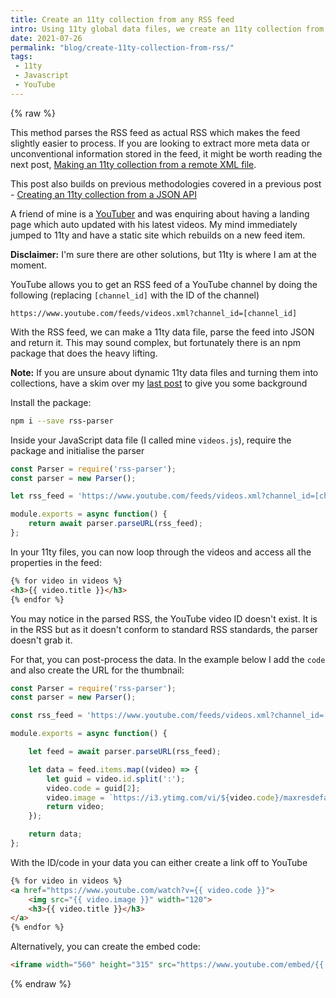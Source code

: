 ```yaml
---
title: Create an 11ty collection from any RSS feed
intro: Using 11ty global data files, we create an 11ty collection from an RSS feed. As an example, we show the latest YouTube videos on our website
date: 2021-07-26
permalink: "blog/create-11ty-collection-from-rss/"
tags:
 - 11ty
 - Javascript
 - YouTube
---
```


{% raw %}

<div class="info">
<p>This method parses the RSS feed as actual RSS which makes the feed slightly easier to process. If you are looking to extract more meta data or unconventional information stored in the feed, it might be worth reading the next post, <a href="/blog/making-an-11ty-collection-from-a-remote-xml-file/">Making an 11ty collection from a remote XML file</a>.</p>
<p>This post also builds on previous methodologies covered in a previous post - <a href="/blog/creating-an-11ty-collection-from-json-api/">Creating an 11ty collection from a JSON API</a></p>
</div>

A friend of mine is a [YouTuber](https://www.youtube.com/feeds/videos.xml?channel_id=UCEFZ7yABV_j9Ts3U18pZ1vw) and was enquiring about having a landing page which auto updated with his latest videos. My mind immediately jumped to 11ty and have a static site which rebuilds on a new feed item.

<strong class="info">Disclaimer:</strong> I'm sure there are other solutions, but 11ty is where I am at the moment.

YouTube allows you to get an RSS feed of a YouTube channel by doing the following (replacing `[channel_id]` with the ID of the channel)

```
https://www.youtube.com/feeds/videos.xml?channel_id=[channel_id]
```

With the RSS feed, we can make a 11ty data file, parse the feed into JSON and return it. This may sound complex, but fortunately there is an npm package that does the heavy lifting.

<div class="info"><strong>Note:</strong> If you are unsure about dynamic 11ty data files and turning them into collections, have a skim over my <a href="/blog/creating-an-11ty-collection-from-json-api/">last post</a> to give you some background</div>

Install the package:

```bash
npm i --save rss-parser
```

Inside your JavaScript data file (I called mine `videos.js`), require the package and initialise the parser

```js
const Parser = require('rss-parser');
const parser = new Parser();

let rss_feed = 'https://www.youtube.com/feeds/videos.xml?channel_id=[channel_id]';

module.exports = async function() {
	return await parser.parseURL(rss_feed);
};
```

In your 11ty files, you can now loop through the videos and access all the properties in the feed:

```html
{% for video in videos %}
<h3>{{ video.title }}</h3>
{% endfor %}
```

You may notice in the parsed RSS, the YouTube video ID doesn't exist. It is in the RSS but as it doesn't conform to standard RSS standards, the parser doesn't grab it.

For that, you can post-process the data. In the example below I add the `code` and also create the URL for the thumbnail:

```js
const Parser = require('rss-parser');
const parser = new Parser();

const rss_feed = 'https://www.youtube.com/feeds/videos.xml?channel_id=[channel_id]';

module.exports = async function() {

	let feed = await parser.parseURL(rss_feed);

	let data = feed.items.map((video) => {
		let guid = video.id.split(':');
		video.code = guid[2];
		video.image = `https://i3.ytimg.com/vi/${video.code}/maxresdefault.jpg`;
		return video;
	});

	return data;
};
```

With the ID/code in your data you can either create a link off to YouTube

```html
{% for video in videos %}
<a href="https://www.youtube.com/watch?v={{ video.code }}">
	<img src="{{ video.image }}" width="120">
	<h3>{{ video.title }}</h3>
</a>
{% endfor %}
```

Alternatively, you can create the embed code:

```html
<iframe width="560" height="315" src="https://www.youtube.com/embed/{{ video.code }}" frameborder="0" allow="accelerometer; autoplay; clipboard-write; encrypted-media; gyroscope; picture-in-picture" allowfullscreen></iframe>
```

{% endraw %}
